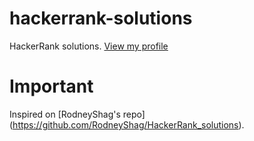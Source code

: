 # hackerrank-solutions
HackerRank solutions. [View my profile](https://www.hackerrank.com/charlie2634)

# Important
Inspired on [RodneyShag's repo] (https://github.com/RodneyShag/HackerRank_solutions).

